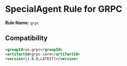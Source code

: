 # SpecialAgent Rule for GRPC

**Rule Name:** `grpc`

## Compatibility

```xml
<groupId>io.grpc</groupId>
<artifactId>grpc-core</artifactId>
<version>[1.6.0,LATEST]</version>
```